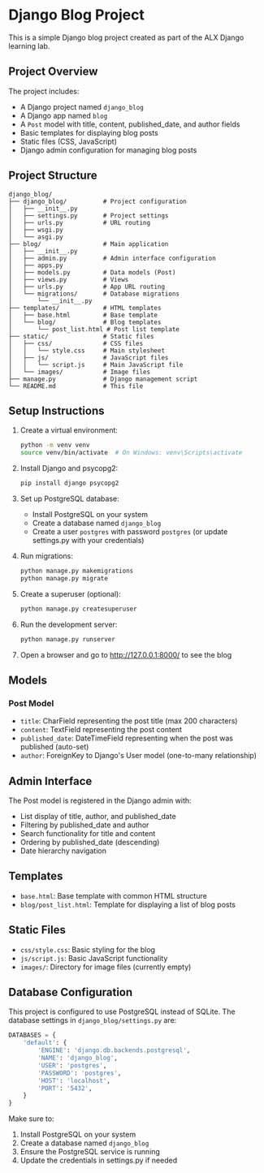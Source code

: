 # Django Blog Project

This is a simple Django blog project created as part of the ALX Django learning lab.

## Project Overview

The project includes:
- A Django project named `django_blog`
- A Django app named `blog`
- A `Post` model with title, content, published_date, and author fields
- Basic templates for displaying blog posts
- Static files (CSS, JavaScript)
- Django admin configuration for managing blog posts

## Project Structure

```
django_blog/
├── django_blog/          # Project configuration
│   ├── __init__.py
│   ├── settings.py       # Project settings
│   ├── urls.py           # URL routing
│   ├── wsgi.py
│   └── asgi.py
├── blog/                 # Main application
│   ├── __init__.py
│   ├── admin.py          # Admin interface configuration
│   ├── apps.py
│   ├── models.py         # Data models (Post)
│   ├── views.py          # Views
│   ├── urls.py           # App URL routing
│   └── migrations/       # Database migrations
│       └── __init__.py
├── templates/            # HTML templates
│   ├── base.html         # Base template
│   └── blog/             # Blog templates
│       └── post_list.html # Post list template
├── static/               # Static files
│   ├── css/              # CSS files
│   │   └── style.css     # Main stylesheet
│   ├── js/               # JavaScript files
│   │   └── script.js     # Main JavaScript file
│   └── images/           # Image files
├── manage.py             # Django management script
└── README.md             # This file
```

## Setup Instructions

1. Create a virtual environment:
   ```bash
   python -m venv venv
   source venv/bin/activate  # On Windows: venv\Scripts\activate
   ```

2. Install Django and psycopg2:
   ```bash
   pip install django psycopg2
   ```

3. Set up PostgreSQL database:
   - Install PostgreSQL on your system
   - Create a database named `django_blog`
   - Create a user `postgres` with password `postgres` (or update settings.py with your credentials)

4. Run migrations:
   ```bash
   python manage.py makemigrations
   python manage.py migrate
   ```

5. Create a superuser (optional):
   ```bash
   python manage.py createsuperuser
   ```

6. Run the development server:
   ```bash
   python manage.py runserver
   ```

7. Open a browser and go to http://127.0.0.1:8000/ to see the blog

## Models

### Post Model
- `title`: CharField representing the post title (max 200 characters)
- `content`: TextField representing the post content
- `published_date`: DateTimeField representing when the post was published (auto-set)
- `author`: ForeignKey to Django's User model (one-to-many relationship)

## Admin Interface

The Post model is registered in the Django admin with:
- List display of title, author, and published_date
- Filtering by published_date and author
- Search functionality for title and content
- Ordering by published_date (descending)
- Date hierarchy navigation

## Templates

- `base.html`: Base template with common HTML structure
- `blog/post_list.html`: Template for displaying a list of blog posts

## Static Files

- `css/style.css`: Basic styling for the blog
- `js/script.js`: Basic JavaScript functionality
- `images/`: Directory for image files (currently empty)

## Database Configuration

This project is configured to use PostgreSQL instead of SQLite. The database settings in `django_blog/settings.py` are:

```python
DATABASES = {
    'default': {
        'ENGINE': 'django.db.backends.postgresql',
        'NAME': 'django_blog',
        'USER': 'postgres',
        'PASSWORD': 'postgres',
        'HOST': 'localhost',
        'PORT': '5432',
    }
}
```

Make sure to:
1. Install PostgreSQL on your system
2. Create a database named `django_blog`
3. Ensure the PostgreSQL service is running
4. Update the credentials in settings.py if needed